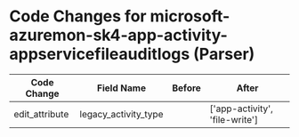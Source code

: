 # Code Changes for microsoft-azuremon-sk4-app-activity-appservicefileauditlogs (Parser)

| Code Change | Field Name | Before | After |
|-------------|------------|--------|-------|
| edit_attribute | legacy_activity_type |  | ['app-activity', 'file-write'] |